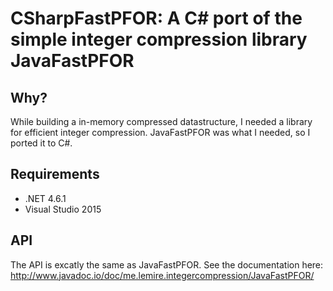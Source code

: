 CSharpFastPFOR: A C# port of the simple integer compression library JavaFastPFOR
==========================================================

Why?
----
While building a in-memory compressed datastructure, I needed a library for efficient integer compression. JavaFastPFOR was what I needed, so I ported it to C#.

Requirements
------------
* .NET 4.6.1
* Visual Studio 2015

API
-----------------
The API is excatly the same as JavaFastPFOR. See the documentation here: http://www.javadoc.io/doc/me.lemire.integercompression/JavaFastPFOR/